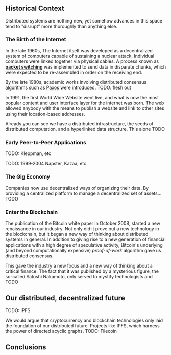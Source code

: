 ## Historical Context

Distributed systems are nothing new, yet somehow advances in this space tend to "disrupt" more thoroughly than anything else.

### The Birth of the Internet

In the late 1960s, The Internet itself was developed as a decentralized system of computers capable of sustaining a nuclear attack. Individual computers were linked together via physical cables. A process known as [**packet switching**](https://en.wikipedia.org/wiki/Packet_switching) was implemented to send data in disparate chunks, which were expected to be re-assembled in order on the receiving end.

By the late 1980s, academic works involving distributed consensus algorithms such as [Paxos](https://en.wikipedia.org/wiki/Paxos_(computer_science)) were introduced. TODO: flesh out

In 1991, the first World Wide Website went live, and what is now the most popular content and user interface layer for the internet was born. The web allowed anybody with the means to publish a website and link to other sites using their location-based addresses.

Already you can see we have a distributed infrastructure, the seeds of distributed computation, and a hyperlinked data structure. This alone TODO

### Early Peer-to-Peer Applications

TODO: Kleppman, etc

TODO: 1999-2004 Napster, Kazaa, etc.

### The Gig Economy

Companies now use decentralized ways of organizing their data. By providing a centralized platform to manage a decentralized set of assets... TODO

### Enter the Blockchain

The publication of the Bitcoin white paper in October 2008, started a new renaissance in our industry. Not only did it prove out a new technology in the blockchain, but it began a new way of thinking about distributed systems in general. In addition to giving rise to a new generation of financial applications with a high degree of speculative activity, Bitcoin's underlying (and beyond computationally expensive) _proof-of-work_ algorithm gave us distributed consensus.

This gave the industry a new focus and a new way of thinking about a critical finance. The fact that it was published by a mysterious figure, the so-called Satoshi Nakamoto, only served to mystify technologists and TODO

## Our distributed, decentralized future

TODO: IPFS

We would argue that cryptocurrency and blockchain technologies only laid the foundation of our distributed future. Projects like IPFS, which harness the power of directed acyclic graphs. TODO: Filecoin

## Conclusions
